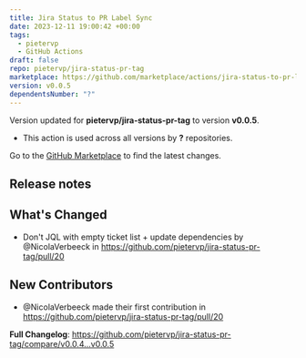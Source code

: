 ```yaml
---
title: Jira Status to PR Label Sync
date: 2023-12-11 19:00:42 +00:00
tags:
  - pietervp
  - GitHub Actions
draft: false
repo: pietervp/jira-status-pr-tag
marketplace: https://github.com/marketplace/actions/jira-status-to-pr-label-sync
version: v0.0.5
dependentsNumber: "?"
---
```



Version updated for **pietervp/jira-status-pr-tag** to version **v0.0.5**.
- This action is used across all versions by **?** repositories.

Go to the [GitHub Marketplace](https://github.com/marketplace/actions/jira-status-to-pr-label-sync) to find the latest changes.

## Release notes

## What's Changed
* Don't JQL with empty ticket list + update dependencies by @NicolaVerbeeck in https://github.com/pietervp/jira-status-pr-tag/pull/20

## New Contributors
* @NicolaVerbeeck made their first contribution in https://github.com/pietervp/jira-status-pr-tag/pull/20

**Full Changelog**: https://github.com/pietervp/jira-status-pr-tag/compare/v0.0.4...v0.0.5
